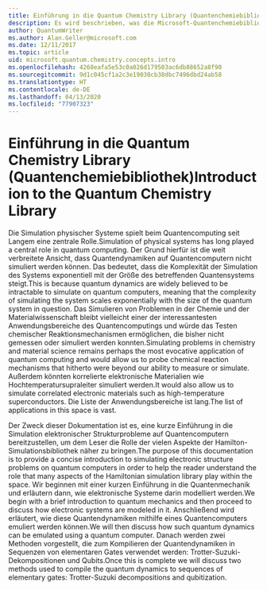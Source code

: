 ```yaml
---
title: Einführung in die Quantum Chemistry Library (Quantenchemiebibliothek)
description: Es wird beschrieben, was die Microsoft-Quantenchemiebibliothek ist und wie sie genutzt wird, um auf Quantencomputern elektronische Strukturprobleme zu simulieren.
author: QuantumWriter
ms.author: Alan.Geller@microsoft.com
ms.date: 12/11/2017
ms.topic: article
uid: microsoft.quantum.chemistry.concepts.intro
ms.openlocfilehash: 4268eafa5e53c0a026d179503ac6db88652a8f90
ms.sourcegitcommit: 9d1c045cf1a2c3e19030cb38dbc7496dbd24ab58
ms.translationtype: HT
ms.contentlocale: de-DE
ms.lasthandoff: 04/13/2020
ms.locfileid: "77907323"
---
```

# <a name="introduction-to-the-quantum-chemistry-library"></a><span data-ttu-id="72c2f-103">Einführung in die Quantum Chemistry Library (Quantenchemiebibliothek)</span><span class="sxs-lookup"><span data-stu-id="72c2f-103">Introduction to the Quantum Chemistry Library</span></span>

<span data-ttu-id="72c2f-104">Die Simulation physischer Systeme spielt beim Quantencomputing seit Langem eine zentrale Rolle.</span><span class="sxs-lookup"><span data-stu-id="72c2f-104">Simulation of physical systems has long played a central role in quantum computing.</span></span>  <span data-ttu-id="72c2f-105">Der Grund hierfür ist die weit verbreitete Ansicht, dass Quantendynamiken auf Quantencomputern nicht simuliert werden können. Das bedeutet, dass die Komplexität der Simulation des Systems exponentiell mit der Größe des betreffenden Quantensystems steigt.</span><span class="sxs-lookup"><span data-stu-id="72c2f-105">This is because quantum dynamics are widely believed to be intractable to simulate on quantum computers, meaning that the complexity of simulating the system scales exponentially with the size of the quantum system in question.</span></span>  <span data-ttu-id="72c2f-106">Das Simulieren von Problemen in der Chemie und der Materialwissenschaft bleibt vielleicht einer der interessantesten Anwendungsbereiche des Quantencomputings und würde das Testen chemischer Reaktionsmechanismen ermöglichen, die bisher nicht gemessen oder simuliert werden konnten.</span><span class="sxs-lookup"><span data-stu-id="72c2f-106">Simulating problems in chemistry and material science remains perhaps the most evocative application of quantum computing and would allow us to probe chemical reaction mechanisms that hitherto were beyond our ability to measure or simulate.</span></span>  <span data-ttu-id="72c2f-107">Außerdem könnten korrelierte elektronische Materialien wie Hochtemperatursupraleiter simuliert werden.</span><span class="sxs-lookup"><span data-stu-id="72c2f-107">It would also allow us to simulate correlated electronic materials such as high-temperature superconductors.</span></span> <span data-ttu-id="72c2f-108">Die Liste der Anwendungsbereiche ist lang.</span><span class="sxs-lookup"><span data-stu-id="72c2f-108">The list of applications in this space is vast.</span></span>

<span data-ttu-id="72c2f-109">Der Zweck dieser Dokumentation ist es, eine kurze Einführung in die Simulation elektronischer Strukturprobleme auf Quantencomputern bereitzustellen, um dem Leser die Rolle der vielen Aspekte der Hamilton-Simulationsbibliothek näher zu bringen.</span><span class="sxs-lookup"><span data-stu-id="72c2f-109">The purpose of this documentation is to provide a concise introduction to simulating electronic structure problems on quantum computers in order to help the reader understand the role that many aspects of the Hamiltonian simulation library play within the space.</span></span>  <span data-ttu-id="72c2f-110">Wir beginnen mit einer kurzen Einführung in die Quantenmechanik und erläutern dann, wie elektronische Systeme darin modelliert werden.</span><span class="sxs-lookup"><span data-stu-id="72c2f-110">We begin with a brief introduction to quantum mechanics and then proceed to discuss how electronic systems are modeled in it.</span></span>  <span data-ttu-id="72c2f-111">Anschließend wird erläutert, wie diese Quantendynamiken mithilfe eines Quantencomputers emuliert werden können.</span><span class="sxs-lookup"><span data-stu-id="72c2f-111">We will then discuss how such quantum dynamics can be emulated using a quantum computer.</span></span>  <span data-ttu-id="72c2f-112">Danach werden zwei Methoden vorgestellt, die zum Kompilieren der Quantendynamiken in Sequenzen von elementaren Gates verwendet werden: Trotter-Suzuki-Dekompositionen und Qubits.</span><span class="sxs-lookup"><span data-stu-id="72c2f-112">Once this is complete we will discuss two methods used to compile the quantum dynamics to sequences of elementary gates: Trotter-Suzuki decompositions and qubitization.</span></span>
